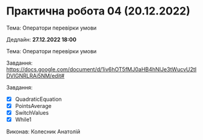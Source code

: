 # Практична робота 04 (20.12.2022)</b>

Тема: Оператори перевірки умови

Дедлайн: <b>27.12.2022 18:00</b>

Тема: Оператори перевірки умови

Завдання: https://docs.google.com/document/d/1iv6hOT5fMJ0aHB4hNIJe3tWucvU2tIDVIGNRLRAi5NM/edit#

Завдання:
- [x] QuadraticEquation
- [x] PointsAverage
- [x] SwitchValues
- [x] While1

Виконав: Колесник Анатолій
